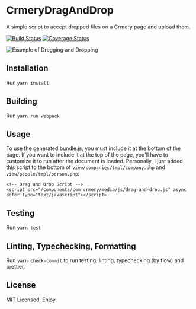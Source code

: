 # CrmeryDragAndDrop

A simple script to accept dropped files on a Crmery page and upload them.

[![Build Status](https://travis-ci.org/jameskraus/CrmeryDragAndDrop.svg?branch=master)](https://travis-ci.org/jameskraus/CrmeryDragAndDrop) [![Coverage Status](https://coveralls.io/repos/github/jameskraus/CrmeryDragAndDrop/badge.svg?branch=master)](https://coveralls.io/github/jameskraus/CrmeryDragAndDrop?branch=master)

![Example of Dragging and Dropping](https://raw.githubusercontent.com/jameskraus/CrmeryDragAndDrop/example-gif/example.gif)

## Installation

Run `yarn install`

## Building

Run `yarn run webpack`

## Usage

To use the generated bundle.js, you must include it at the bottom of the page.
If you want to include it at the top of the page, you'll have to customize it to
run after the document is loaded. Personally, I just added this script to the
bottom of `view/companies/tmpl/company.php` and `view/people/tmpl/person.php`:
```
<!-- Drag and Drop Script -->
<script src="/components/com_crmery/media/js/drag-and-drop.js" async defer type="text/javascript"></script>
```

## Testing

Run `yarn test`

## Linting, Typechecking, Formatting

Run `yarn check-commit` to run testing, linting, typechecking (by flow) and
prettier.

## License

MIT Licensed. Enjoy.
